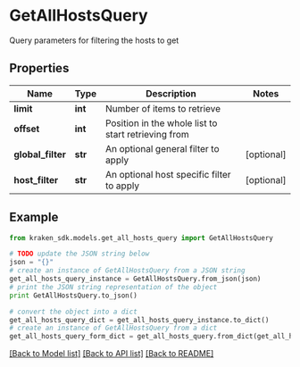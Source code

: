 # GetAllHostsQuery

Query parameters for filtering the hosts to get

## Properties
Name | Type | Description | Notes
------------ | ------------- | ------------- | -------------
**limit** | **int** | Number of items to retrieve | 
**offset** | **int** | Position in the whole list to start retrieving from | 
**global_filter** | **str** | An optional general filter to apply | [optional] 
**host_filter** | **str** | An optional host specific filter to apply | [optional] 

## Example

```python
from kraken_sdk.models.get_all_hosts_query import GetAllHostsQuery

# TODO update the JSON string below
json = "{}"
# create an instance of GetAllHostsQuery from a JSON string
get_all_hosts_query_instance = GetAllHostsQuery.from_json(json)
# print the JSON string representation of the object
print GetAllHostsQuery.to_json()

# convert the object into a dict
get_all_hosts_query_dict = get_all_hosts_query_instance.to_dict()
# create an instance of GetAllHostsQuery from a dict
get_all_hosts_query_form_dict = get_all_hosts_query.from_dict(get_all_hosts_query_dict)
```
[[Back to Model list]](../README.md#documentation-for-models) [[Back to API list]](../README.md#documentation-for-api-endpoints) [[Back to README]](../README.md)


